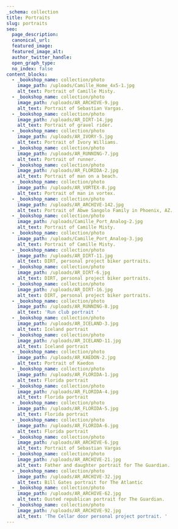 ```yaml
---
_schema: collection
title: Portraits
slug: portraits
seo:
  page_description:
  canonical_url:
  featured_image:
  featured_image_alt:
  author_twitter_handle:
  open_graph_type:
  no_index: false
content_blocks:
  - _bookshop_name: collection/photo
    image_path: /uploads/Camille_Home_4x5-1.jpg
    alt_text: Portrait of Camille Misty.
  - _bookshop_name: collection/photo
    image_path: /uploads/AR_ARCHIVE-9.jpg
    alt_text: Portrait of Sebastian Vargas.
  - _bookshop_name: collection/photo
    image_path: /uploads/AR_DIRT-14.jpg
    alt_text: Portrait of gravel rider.
  - _bookshop_name: collection/photo
    image_path: /uploads/AR_IVORY-5.jpg
    alt_text: Portrait of Ivory Williams.
  - _bookshop_name: collection/photo
    image_path: /uploads/AR_RUNNING-7.jpg
    alt_text: Portrait of runner.
  - _bookshop_name: collection/photo
    image_path: /uploads/AR_FLORIDA-2.jpg
    alt_text: Portrait of man on a beach.
  - _bookshop_name: collection/photo
    image_path: /uploads/AR_VORTEX-8.jpg
    alt_text: Portrait of man in vortex.
  - _bookshop_name: collection/photo
    image_path: /uploads/AR_ARCHIVE-142.jpg
    alt_text: Portrait of Abwe Sangolo Family in Phoenix, AZ.
  - _bookshop_name: collection/photo
    image_path: /uploads/Camille_Port_Analog-2.jpg
    alt_text: Portrait of Camille Misty.
  - _bookshop_name: collection/photo
    image_path: /uploads/Camille_Port_Analog-3.jpg
    alt_text: Portrait of Camille Misty.
  - _bookshop_name: collection/photo
    image_path: /uploads/AR_DIRT-11.jpg
    alt_text: DIRT, personal project biker portraits.
  - _bookshop_name: collection/photo
    image_path: /uploads/AR_DIRT-6.jpg
    alt_text: DIRT, personal project biker portraits.
  - _bookshop_name: collection/photo
    image_path: /uploads/AR_DIRT-16.jpg
    alt_text: DIRT, personal project biker portraits.
  - _bookshop_name: collection/photo
    image_path: /uploads/AR_RUNNING-8.jpg
    alt_text: 'Run club portrait '
  - _bookshop_name: collection/photo
    image_path: /uploads/AR_ICELAND-3.jpg
    alt_text: Iceland portrait
  - _bookshop_name: collection/photo
    image_path: /uploads/AR_ICELAND-11.jpg
    alt_text: Iceland portrait
  - _bookshop_name: collection/photo
    image_path: /uploads/AR_KAEDON-2.jpg
    alt_text: Portrait of Kaedon
  - _bookshop_name: collection/photo
    image_path: /uploads/AR_FLORIDA-1.jpg
    alt_text: Florida portrait
  - _bookshop_name: collection/photo
    image_path: /uploads/AR_FLORIDA-4.jpg
    alt_text: Florida portrait
  - _bookshop_name: collection/photo
    image_path: /uploads/AR_FLORIDA-5.jpg
    alt_text: Florida portrait
  - _bookshop_name: collection/photo
    image_path: /uploads/AR_FLORIDA-6.jpg
    alt_text: Florida portrait
  - _bookshop_name: collection/photo
    image_path: /uploads/AR_ARCHIVE-6.jpg
    alt_text: Portrait of Sebastian Vargas
  - _bookshop_name: collection/photo
    image_path: /uploads/AR_ARCHIVE-21.jpg
    alt_text: Father and daughter portrait for The Guardian.
  - _bookshop_name: collection/photo
    image_path: /uploads/AR_ARCHIVE-32.jpg
    alt_text: Bill Gates portrait for The Atlantic
  - _bookshop_name: collection/photo
    image_path: /uploads/AR_ARCHIVE-62.jpg
    alt_text: Ousted republican portrait for The Guardian.
  - _bookshop_name: collection/photo
    image_path: /uploads/AR_ARCHIVE-92.jpg
    alt_text: 'The Cellar door personal project portrait. '
---
```

